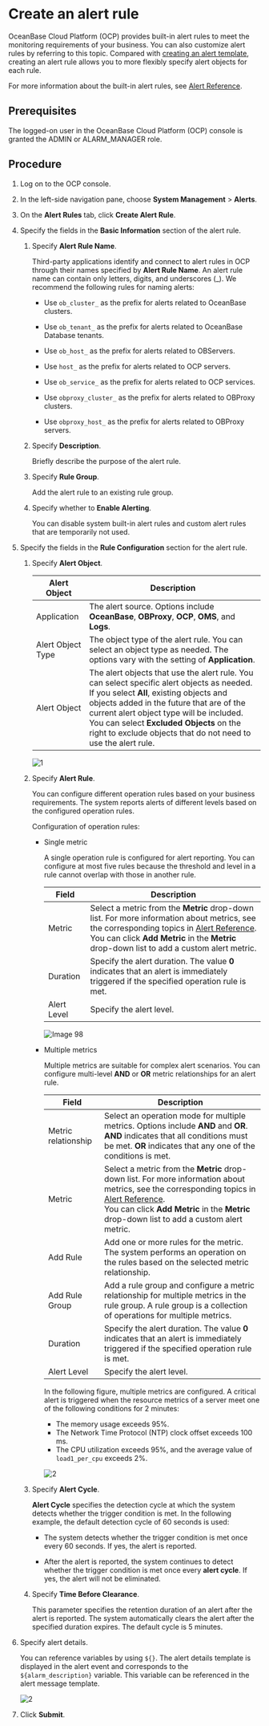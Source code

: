 # Create an alert rule

OceanBase Cloud Platform (OCP) provides built-in alert rules to meet the monitoring requirements of your business. You can also customize alert rules by referring to this topic. Compared with [creating an alert template](9.create-alarm-template.md), creating an alert rule allows you to more flexibly specify alert objects for each rule.

For more information about the built-in alert rules, see [Alert Reference](../../9.alarm-reference/1.alert-overview.md).

## Prerequisites

The logged-on user in the OceanBase Cloud Platform (OCP) console is granted the ADMIN or ALARM_MANAGER role.

## Procedure

1. Log on to the OCP console.

2. In the left-side navigation pane, choose **System Management** > **Alerts**.

3. On the **Alert Rules** tab, click **Create Alert Rule**.

4. Specify the fields in the **Basic Information** section of the alert rule.

   1. Specify **Alert Rule Name**.

      Third-party applications identify and connect to alert rules in OCP through their names specified by **Alert Rule Name**. An alert rule name can contain only letters, digits, and underscores (_). We recommend the following rules for naming alerts:

      * Use `ob_cluster_` as the prefix for alerts related to OceanBase clusters.

      * Use `ob_tenant_` as the prefix for alerts related to OceanBase Database tenants.

      * Use `ob_host_` as the prefix for alerts related to OBServers.

      * Use `host_` as the prefix for alerts related to OCP servers.

      * Use `ob_service_` as the prefix for alerts related to OCP services.

      * Use `obproxy_cluster_` as the prefix for alerts related to OBProxy clusters.

      * Use `obproxy_host_` as the prefix for alerts related to OBProxy servers.

   2. Specify **Description**.

      Briefly describe the purpose of the alert rule.

   3. Specify **Rule Group**.

      Add the alert rule to an existing rule group.

   4. Specify whether to **Enable Alerting**.

      You can disable system built-in alert rules and custom alert rules that are temporarily not used.

5. Specify the fields in the **Rule Configuration** section for the alert rule.

   1. Specify **Alert Object**.

      | Alert Object | Description |
      |--------|---------|
      | Application | The alert source. Options include **OceanBase**, **OBProxy**, **OCP**, **OMS**, and **Logs**. |
      | Alert Object Type | The object type of the alert rule. You can select an object type as needed. The options vary with the setting of **Application**.  |
      | Alert Object | The alert objects that use the alert rule. You can select specific alert objects as needed. If you select **All**, existing objects and objects added in the future that are of the current alert object type will be included. You can select **Excluded Objects** on the right to exclude objects that do not need to use the alert rule.  |

      ![1](https://obbusiness-private.oss-cn-shanghai.aliyuncs.com/doc/img/ocp/401/%E5%91%8A%E8%AD%A6%E5%AF%B9%E8%B1%A12.png)

   2. Specify **Alert Rule**.

      You can configure different operation rules based on your business requirements. The system reports alerts of different levels based on the configured operation rules.

      Configuration of operation rules:

      * Single metric

         A single operation rule is configured for alert reporting. You can configure at most five rules because the threshold and level in a rule cannot overlap with those in another rule.

         | Field | Description |
         |--------|---------|
         | Metric | Select a metric from the **Metric** drop-down list. For more information about metrics, see the corresponding topics in [Alert Reference](../../9.alarm-reference/1.alert-overview.md). </br>You can click **Add Metric** in the **Metric** drop-down list to add a custom alert metric.  |
         | Duration | Specify the alert duration. The value **0** indicates that an alert is immediately triggered if the specified operation rule is met. |
         | Alert Level | Specify the alert level.  |

         ![Image 98](https://obbusiness-private.oss-cn-shanghai.aliyuncs.com/doc/img/ocp/401/%E5%91%8A%E8%AD%A6%E5%8D%95%E6%8C%87%E6%A0%87.png)

      * Multiple metrics

         Multiple metrics are suitable for complex alert scenarios. You can configure multi-level **AND** or **OR** metric relationships for an alert rule.

         | Field | Description |
         |--------|---------|
         | Metric relationship | Select an operation mode for multiple metrics. Options include **AND** and **OR**. **AND** indicates that all conditions must be met. **OR** indicates that any one of the conditions is met.  |
         | Metric | Select a metric from the **Metric** drop-down list. For more information about metrics, see the corresponding topics in [Alert Reference](../../9.alarm-reference/1.alert-overview.md). </br>You can click **Add Metric** in the **Metric** drop-down list to add a custom alert metric.  |
         | Add Rule | Add one or more rules for the metric. The system performs an operation on the rules based on the selected metric relationship.  |
         | Add Rule Group | Add a rule group and configure a metric relationship for multiple metrics in the rule group. A rule group is a collection of operations for multiple metrics.  |
         | Duration | Specify the alert duration. The value **0** indicates that an alert is immediately triggered if the specified operation rule is met. |
         | Alert Level | Specify the alert level.  |

         In the following figure, multiple metrics are configured. A critical alert is triggered when the resource metrics of a server meet one of the following conditions for 2 minutes:

         * The memory usage exceeds 95%.
         * The Network Time Protocol (NTP) clock offset exceeds 100 ms.
         * The CPU utilization exceeds 95%, and the average value of `load1_per_cpu` exceeds 2%.

         ![2](https://obbusiness-private.oss-cn-shanghai.aliyuncs.com/doc/img/ocp/401/%E5%A4%9A%E8%BF%90%E7%AE%97%E8%A7%84%E5%88%99.png)

   3. Specify **Alert Cycle**.

      **Alert Cycle** specifies the detection cycle at which the system detects whether the trigger condition is met. In the following example, the default detection cycle of 60 seconds is used:
      * The system detects whether the trigger condition is met once every 60 seconds. If yes, the alert is reported.

      * After the alert is reported, the system continues to detect whether the trigger condition is met once every **alert cycle**. If yes, the alert will not be eliminated.

   4. Specify **Time Before Clearance**.

      This parameter specifies the retention duration of an alert after the alert is reported. The system automatically clears the alert after the specified duration expires. The default cycle is 5 minutes.

6. Specify alert details.

   You can reference variables by using `${}`. The alert details template is displayed in the alert event and corresponds to the `${alarm_description}` variable. This variable can be referenced in the alert message template.

   ![2](https://obbusiness-private.oss-cn-shanghai.aliyuncs.com/doc/img/ocp/401/%E5%91%8A%E8%AD%A6%E8%AF%A6%E6%83%85%E9%85%8D%E7%BD%AE2.png)

7. Click **Submit**.
